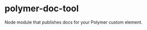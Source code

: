 polymer-doc-tool
======================

Node module that publishes docs for your Polymer custom element.
